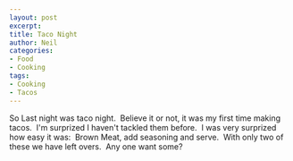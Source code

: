 ```yaml
---
layout: post
excerpt:
title: Taco Night
author: Neil
categories:
- Food
- Cooking
tags:
- Cooking
- Tacos
---
```

So Last night was taco night.&nbsp; Believe it or not, it was my first time making tacos.&nbsp; I'm surprized I haven't tackled them before.&nbsp; I was very surprized how easy it was:&nbsp; Brown Meat, add seasoning and serve.&nbsp; With only two of these we have left overs.&nbsp; Any one want some?
